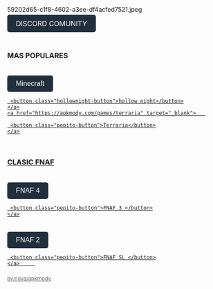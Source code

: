 <html>
<head>
<title>apks</title>
59202d65-c1f8-4602-a3ee-df4acfed7521.jpeg
   <p>
    <style>
  
     .pepito-button {
    background-color: #;
    color: white;
    padding: 10px 20px;
    border: none;
    border-radius: 5px;
    cursor: pointer;
    font-size: 16px;
    margin-top: 20px;
}
.followers-button:hover {
    background-color: #4d5656;
} 
    </style>
<a href="https://discord.gg/srfamilly">
<buttton class="pepito-button">DISCORD COMUNITY</buttton>
    
</a>
   </p>
    <br>
    <h3> MAS POPULARES </h3>
 <a href="https://apkmody.com/games/minecraft" target="_blank">   
  <style>
  
     .pepito-button {
    background-color: #212f3d;
    color: white;
    padding: 10px 20px;
    border: none;
    border-radius: 5px;
    cursor: pointer;
    font-size: 16px;
    margin-top: 20px;
}
.followers-button:hover {
    background-color: #4d5656;
} 
      </style>
     <button class="pepito-button">Minecraft</button>
</a>
    <a href="https://apkmody.com/games/hollow-knight" target="_blank">   
  <style>
  
     .hollownight-button {
    background-color: #212f3d;
    color: white;
    padding: 10px 20px;
    border: none;
    border-radius: 5px;
    cursor: pointer;
    font-size: 16px;
    margin-top: 20px;
}
.followers-button:hover {
    background-color: #4d5656;
} 
      </style>
     <button class="hollownight-button">hollow night</button>
    </a>
    <a href="https://apkmody.com/games/terraria" target="_blank">   
  <style>
  
     .pepito-button {
    background-color: #212f3d;
    color: white;
    padding: 10px 20px;
    border: none;
    border-radius: 5px;
    cursor: pointer;
    font-size: 16px;
    margin-top: 20px;
}
.followers-button:hover {
    background-color: #4d5656;
} 
      </style>
     <button class="pepito-button">Terraria</button>
    </a>
<br>
    <h3>CLASIC FNAF</h3>        
    <a href="https://apkmody.com/games/five-nights-at-freddys-4" target="_blank">   
  <style>
  
     .pepito-button {
    background-color: #212f3d;
    color: white;
    padding: 10px 20px;
    border: none;
    border-radius: 5px;
    cursor: pointer;
    font-size: 16px;
    margin-top: 20px;
}
.followers-button:hover {
    background-color: #4d5656;
} 
      </style>
     <button class="pepito-button">FNAF 4 </button>
    </a>
    <a href="https://apkmody.com/games/five-nights-at-freddys-3" target="_blank">   
  <style>
  
     .pepito-button {
    background-color: #212f3d;
    color: white;
    padding: 10px 20px;
    border: none;
    border-radius: 5px;
    cursor: pointer;
    font-size: 16px;
    margin-top: 20px;
}
.followers-button:hover {
    background-color: #4d5656;
} 
      </style>
     <button class="pepito-button">FNAF 3 </button>
    </a>
<a href="https://apkmody.com/games/five-nights-at-freddys-2" target="_blank">   
  <style>
  
     .pepito-button {
    background-color: #212f3d;
    color: white;
    padding: 10px 20px;
    border: none;
    border-radius: 5px;
    cursor: pointer;
    font-size: 16px;
    margin-top: 20px;
}
.followers-button:hover {
    background-color: #4d5656;
} 
      </style>
     <button class="pepito-button">FNAF 2 </button>
</a>
    <a href="https://apkmody.com/games/five-nights-at-freddys-sl" target="_blank">   
  <style>
  
     .pepito-button {
    background-color: #212f3d;
    color: white;
    padding: 10px 20px;
    border: none;
    border-radius: 5px;
    cursor: pointer;
    font-size: 16px;
    margin-top: 20px;
}
.followers-button:hover {
    background-color: #4d5656;
} 
      </style>
     <button class="pepito-button">FNAF SL </button>
    </a>     
<p style="color: #666; font-size: 12px; margin-top: 20px;">by.nova/apkmody</p>
